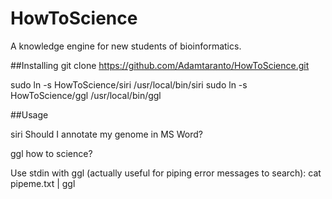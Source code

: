 # HowToScience
A knowledge engine for new students of bioinformatics.

##Installing
git clone https://github.com/Adamtaranto/HowToScience.git

sudo ln -s HowToScience/siri /usr/local/bin/siri
sudo ln -s HowToScience/ggl /usr/local/bin/ggl

##Usage 

siri Should I annotate my genome in MS Word?

ggl how to science?

Use stdin with ggl (actually useful for piping error messages to search):
cat pipeme.txt | ggl

